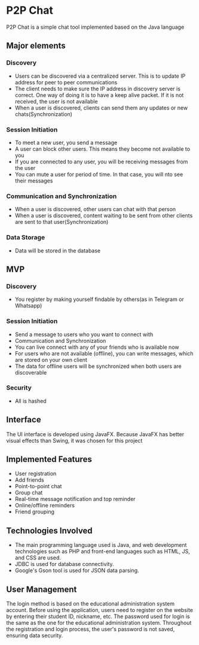 # P2P Chat

P2P Chat is a simple chat tool implemented based on the Java language
 
## Major elements
### Discovery
- Users can be discovered via a centralized server.  This is to update IP address for peer to peer communications
- The client needs to make sure the IP address in discovery server is correct.  One way of doing it is to have a keep alive packet. If it is not received, the user is not available
- When a user is discovered, clients can send them any updates or new chats(Synchronization)
### Session Initiation
- To meet a new user, you send a message
- A user can block other users.  This means they become not available to you
- If you are connected to any user, you will be receiving messages from the user
- You can mute a user for period of time.  In that case, you will nto see their messages
### Communication and Synchronization
- When a user is discovered, other users can chat with that person
- When a user is discovered, content waiting to be sent from other clients are sent to that user(Synchronization)
### Data Storage
- Data will be stored in the database
## MVP
### Discovery
- You register by making yourself findable by others(as in Telegram or Whatsapp)
### Session Initiation
- Send a message to users who you want to connect with
- Communication and Synchronization
- You can live connect with any of your friends who is available now
- For users who are not available (offline), you can write messages, which are stored on your own client
- The data for offline users will be synchronized when both users are discoverable
### Security
- All is hashed

## Interface
  The UI interface is developed using JavaFX. Because JavaFX has better visual effects than Swing, it was chosen for this project
## Implemented Features
- User registration
- Add friends
- Point-to-point chat
- Group chat
- Real-time message notification and top reminder
- Online/offline reminders
- Friend grouping
##  Technologies Involved
- The main programming language used is Java, and web development technologies such as PHP and front-end languages such as HTML, JS, and CSS are used.
- JDBC is used for database connectivity.
- Google's Gson tool is used for JSON data parsing.
## User Management
The login method is based on the educational administration system account. Before using the application, users need to register on the website by entering their student ID, nickname, etc. The password used for login is the same as the one for the educational administration system. Throughout the registration and login process, the user's password is not saved, ensuring data security.


